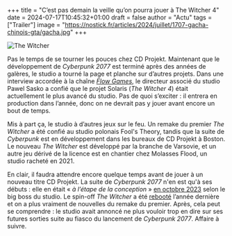 +++
title = "C’est pas demain la veille qu’on pourra jouer à The Witcher 4"
date = 2024-07-17T10:45:32+01:00
draft = false
author = "Actu"
tags = ["Trailer"]
image = "https://nostick.fr/articles/2024/juillet/1707-gacha-chinois-gta/gacha.jpg"
+++ 

![The Witcher](witcher.jpg "Ça jette un froid.")

Pas le temps de se tourner les pouces chez CD Projekt. Maintenant que le développement de *Cyberpunk 2077* est terminé après des années de galères, le studio a tourné la page et planche sur d’autres projets. Dans une interview accordée à la chaîne *[Flow Games](https://www.youtube.com/watch?v=qafcOPfe8FE&ab_channel=FlowGames)*, le directeur associé du studio Pawel Sasko a confié que le projet Solaris (*The Witcher 4*) était actuellement le plus avancé du studio. Pas de quoi s’exciter : il entrera en production dans l’année, donc on ne devrait pas y jouer avant encore un bout de temps.

Mis à part ça, le studio à d’autres jeux sur le feu. Un remake du premier *The Witcher* a été confié au studio polonais Fool's Theory, tandis que la suite de *Cyberpunk* est en développement dans les bureaux de CD Projekt à Boston. Le nouveau *The Witcher* est développé par la branche de Varsovie, et un autre jeu dérivé de la licence est en chantier chez Molasses Flood, un studio racheté en 2021.

En clair, il faudra attendre encore quelque temps avant de jouer à un nouveau titre CD Projekt. La suite de *Cyberpunk 2077* n'en est qu'à ses débuts : elle en était « *à l’étape de la conception* » [en octobre 2023](https://www.youtube.com/live/cELD5Bi28JM?t=9034s) selon le big boss du studio. Le spin-off *The Witcher* a été [rebooté](https://www.pcgamer.com/cd-projekts-witcher-spinoff-game-is-back-on-track-with-an-updated-direction/) l’année dernière et on a plus vraiment de nouvelles du remake du premier. Après, cela peut se comprendre : le studio avait annoncé ne plus vouloir trop en dire sur ses futures sorties suite au fiasco du lancement de *Cyberpunk 2077*. Affaire à suivre.